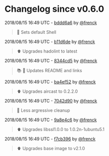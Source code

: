 # Changelog since v0.6.0

2018/08/15 16:49 UTC - [bddd6a6](https://github.com/hassio-addons/addon-aircast/commit/bddd6a6733ba9d887519cef736f8a6b6c73dc6eb) by [@frenck](https://github.com/frenck)
> :whale: Sets default Shell 

2018/08/15 16:49 UTC - [b11d6de](https://github.com/hassio-addons/addon-aircast/commit/b11d6dedaad5820f3a786b692e14478e1cb66875) by [@frenck](https://github.com/frenck)
> :arrow_up: Upgrades hadolint to latest 

2018/08/15 16:49 UTC - [8344cd5](https://github.com/hassio-addons/addon-aircast/commit/8344cd57ee6de015a9575ee78777fa571be96791) by [@frenck](https://github.com/frenck)
> :books: :shirt: Updates README and links 

2018/08/15 16:49 UTC - [ba4ef52](https://github.com/hassio-addons/addon-aircast/commit/ba4ef5217bea754e64755dea6677aa134ae71f32) by [@frenck](https://github.com/frenck)
> :arrow_up: Upgrades aircast to 0.2.2.0 

2018/08/15 16:49 UTC - [7042d90](https://github.com/hassio-addons/addon-aircast/commit/7042d9072927f6e2593ea3ef9ebca08f6f6cdc2c) by [@frenck](https://github.com/frenck)
> :rocket: Less argressive cleanup 

2018/08/15 16:49 UTC - [9a8e4c6](https://github.com/hassio-addons/addon-aircast/commit/9a8e4c65092a1f3f71bcf09de5d87836e0239655) by [@frenck](https://github.com/frenck)
> :arrow_up: Upgrades libssl1.0.0 to 1.0.2n-1ubuntu5.1 

2018/08/15 16:49 UTC - [f7cb396](https://github.com/hassio-addons/addon-aircast/commit/f7cb3966d804a973b53c97b94ea84a4908b34461) by [@frenck](https://github.com/frenck)
> :arrow_up: Upgrades base image to v2.1.0 


